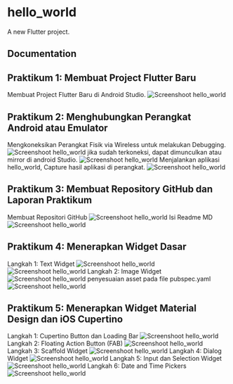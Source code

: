 # hello_world

A new Flutter project.

## Documentation

## Praktikum 1: Membuat Project Flutter Baru
Membuat Project Flutter Baru di Android Studio.
![Screenshoot hello_world](Docs/01.png)

## Praktikum 2: Menghubungkan Perangkat Android atau Emulator
Mengkoneksikan Perangkat Fisik via Wireless untuk melakukan Debugging.
![Screenshoot hello_world](Docs/02.png)
jika sudah terkoneksi, dapat dimunculkan atau mirror di android Studio.
![Screenshoot hello_world](Docs/03.png)
Menjalankan aplikasi hello_world, Capture hasil aplikasi di perangkat.
![Screenshoot hello_world](Docs/06.png)

## Praktikum 3: Membuat Repository GitHub dan Laporan Praktikum
Membuat Repositori GitHub
![Screenshoot hello_world](Docs/04.png)
Isi Readme MD
![Screenshoot hello_world](Docs/05.png)

## Praktikum 4: Menerapkan Widget Dasar
Langkah 1: Text Widget
![Screenshoot hello_world](Docs/06.png)
![Screenshoot hello_world](Docs/15.png)
Langkah 2: Image Widget
![Screenshoot hello_world](Docs/07.png)
penyesuaian asset pada file pubspec.yaml
![Screenshoot hello_world](Docs/14.png)

## Praktikum 5: Menerapkan Widget Material Design dan iOS Cupertino
Langkah 1: Cupertino Button dan Loading Bar
![Screenshoot hello_world](Docs/08.png)
Langkah 2: Floating Action Button (FAB)
![Screenshoot hello_world](Docs/09.png)
Langkah 3: Scaffold Widget
![Screenshoot hello_world](Docs/10.png)
Langkah 4: Dialog Widget
![Screenshoot hello_world](Docs/11.png)
Langkah 5: Input dan Selection Widget
![Screenshoot hello_world](Docs/12.png)
Langkah 6: Date and Time Pickers
![Screenshoot hello_world](Docs/13.png)